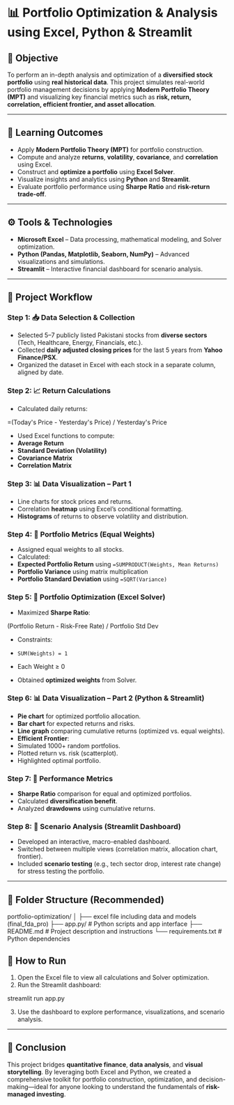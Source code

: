 # 📊 Portfolio Optimization & Analysis using Excel, Python & Streamlit

## 📌 Objective
To perform an in-depth analysis and optimization of a **diversified stock portfolio** using **real historical data**. This project simulates real-world portfolio management decisions by applying **Modern Portfolio Theory (MPT)** and visualizing key financial metrics such as **risk, return, correlation, efficient frontier, and asset allocation**.

---

## 🎯 Learning Outcomes
- Apply **Modern Portfolio Theory (MPT)** for portfolio construction.
- Compute and analyze **returns**, **volatility**, **covariance**, and **correlation** using Excel.
- Construct and **optimize a portfolio** using **Excel Solver**.
- Visualize insights and analytics using **Python** and **Streamlit**.
- Evaluate portfolio performance using **Sharpe Ratio** and **risk-return trade-off**.

---

## ⚙️ Tools & Technologies
- **Microsoft Excel** – Data processing, mathematical modeling, and Solver optimization.
- **Python (Pandas, Matplotlib, Seaborn, NumPy)** – Advanced visualizations and simulations.
- **Streamlit** – Interactive financial dashboard for scenario analysis.

---

## 📝 Project Workflow

### Step 1: 📥 Data Selection & Collection
- Selected 5–7 publicly listed Pakistani stocks from **diverse sectors** (Tech, Healthcare, Energy, Financials, etc.).
- Collected **daily adjusted closing prices** for the last 5 years from **Yahoo Finance/PSX**.
- Organized the dataset in Excel with each stock in a separate column, aligned by date.

### Step 2: 📈 Return Calculations
- Calculated daily returns:

=(Today's Price - Yesterday's Price) / Yesterday's Price


- Used Excel functions to compute:
- **Average Return**
- **Standard Deviation (Volatility)**
- **Covariance Matrix**
- **Correlation Matrix**

### Step 3: 📊 Data Visualization – Part 1
- Line charts for stock prices and returns.
- Correlation **heatmap** using Excel’s conditional formatting.
- **Histograms** of returns to observe volatility and distribution.

### Step 4: 🧮 Portfolio Metrics (Equal Weights)
- Assigned equal weights to all stocks.
- Calculated:
- **Expected Portfolio Return** using `=SUMPRODUCT(Weights, Mean Returns)`
- **Portfolio Variance** using matrix multiplication
- **Portfolio Standard Deviation** using `=SQRT(Variance)`

### Step 5: 🧠 Portfolio Optimization (Excel Solver)
- Maximized **Sharpe Ratio**:

(Portfolio Return - Risk-Free Rate) / Portfolio Std Dev


- Constraints:
- `SUM(Weights) = 1`
- Each Weight ≥ 0

- Obtained **optimized weights** from Solver.

### Step 6: 📊 Data Visualization – Part 2 (Python & Streamlit)
- **Pie chart** for optimized portfolio allocation.
- **Bar chart** for expected returns and risks.
- **Line graph** comparing cumulative returns (optimized vs. equal weights).
- **Efficient Frontier**:
- Simulated 1000+ random portfolios.
- Plotted return vs. risk (scatterplot).
- Highlighted optimal portfolio.

### Step 7: 📐 Performance Metrics
- **Sharpe Ratio** comparison for equal and optimized portfolios.
- Calculated **diversification benefit**.
- Analyzed **drawdowns** using cumulative returns.

### Step 8: 📲 Scenario Analysis (Streamlit Dashboard)
- Developed an interactive, macro-enabled dashboard.
- Switched between multiple views (correlation matrix, allocation chart, frontier).
- Included **scenario testing** (e.g., tech sector drop, interest rate change) for stress testing the portfolio.

---

## 📂 Folder Structure (Recommended)
portfolio-optimization/
│
├── excel file including data and models (final_fda_pro)
├── app.py/ # Python scripts and app interface
├── README.md # Project description and instructions
└── requirements.txt # Python dependencies


## 🚀 How to Run
1. Open the Excel file to view all calculations and Solver optimization.
2. Run the Streamlit dashboard:

streamlit run app.py

3. Use the dashboard to explore performance, visualizations, and scenario analysis.

---

## 📌 Conclusion
This project bridges **quantitative finance**, **data analysis**, and **visual storytelling**. By leveraging both Excel and Python, we created a comprehensive toolkit for portfolio construction, optimization, and decision-making—ideal for anyone looking to understand the fundamentals of **risk-managed investing**.
